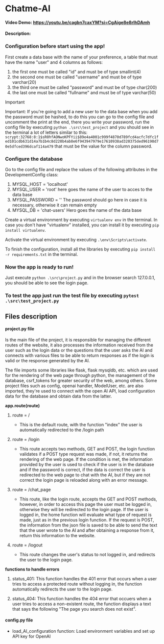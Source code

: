 # Chatme-AI
#### Video Demo:  <https://youtu.be/cagbn7caxYM?si=CgAige8e8rIhDAmh>
#### Description:


### Configuration before start using the app!
First create a data base with the name of your preference, a table that must have the name "user" and 4 columns as follows:
1. the first one must be called "id" and must be of type smallint(4)
2. the second one must be called "username" and must be of type varchar(20)
3. the third one must be called "password" and must be of type char(200)
4. the last one must be called "fullname" and must be of type varchar(50)

> [!IMPORTANT]
> Important: If you're going to add a new user to the data base when you add the password must be hashed, to do this you can go to the config file and uncomment the print at the end, there you write your password, run the config file by executing `python .\src\test_project` and you should see in the terminal a lot of letters similar to this: `scrypt:32768:8:1$sR0hfAONwoKPFYii$89e4a4001c999f4870d789fcd4acfc7dfc1fed101cdb631d14a7b1b4c8d220b4ab8e6f943947979e17610938ad320375ded96190d70e5dfced396dcaf114a479` that must be the value for the column password.

### Configure the database
Go to the config file and replace the values of the following attributes in the DevelopmentConfig class:
1. MYSQL_HOST = 'localhost' 
2. MYSQL_USER = 'root' here goes the name of the user to acces to the data base
3. MYSQL_PASSWORD = '' The password should go here in case it is necessary, otherwise it can remain empty
4. MYSQL_DB = 'chat-users' Hero goes the name of the data base

Create a virtual environment by executing `virtualenv env` in the terminal. In case you don't have "virtualenv" installed, you can install it by executing `pip install virtualenv`.

Activate the virtual environment by executing `.\env\Scripts\activate`.

To finish the configuration, install all the libraries by executing `pip install -r requirements.txt` in the terminal.

### Now the app is ready to run!
Just execute `python .\src\project.py` and in the browser search 127.0.0.1, you should be able to see the login page.

### To test the app just run the test file by executing `pytest .\src\test_project.py`



## Files description


#### project.py file

Is the main file of the project, it is responsible for managing the different routes of the website, it also processes the information received from the user such as the login data or the questions that the user asks the AI ​​and connects with various files to be able to return responses as if the login is valid or the response generated by the AI.

The file imports some libraries like flask, flask mysqldb, etc. which are used for the rendering of the web page through python, the management of the database, csrf_tokens for greater security of the web, among others. Some project files such as config, openai handler, ModelUser, etc. are also imported, they're used to connect with the open AI API, load configuration data for the database and obtain data from the latter.

**app.route(route)**

1. route = /
   - This is the default route, with the function "index" the user is automatically redirected to the /login path

2. route = /login
   - This route accepts two methods, GET and POST, the login function validates if a POST type request was made, if not, it returns the rendering of the web page. If the condition is met, the information provided by the user is used to check if the user is in the database and if the password is correct, if the data is correct the user is redirected to the web page to chat with the AI, but if they are not correct the login page is reloaded along with an error message.

3. route = /chat_page
   - This route, like the login route, accepts the GET and POST methods, however, in order to access this page the user must be logged in, otherwise they will be redirected to the login page. If the user is logged in, the home function will evaluate what type of request is made, just as in the previous login function. If the request is POST, the information from the json file is saved to be able to send the text that the user wrote to the AI and after obtaining a response from it, return this information to the website.

4. route = /logout
   - This route changes the user's status to not logged in, and redirects the user to the login page.

**functions to handle errors**

1. status_401: This function handles the 401 error that occurs when a user tries to access a protected route without logging in, the function automatically redirects the user to the login page.

2. status_404: This function handles the 404 error that occuers when a user tries to access a non-existent route, the function displays a text that says the following "The page you search does not exist".


#### config.py file

- load_AI_configuration function: Load environment variables and set up API key for OpenAI 
